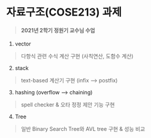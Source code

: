 # 자료구조(COSE213) 과제
> #### 2021년 2학기 정원기 교수님 수업
1. vector
> 다항식 관련 수식 계산 구현 (사칙연산, 도함수 계산)   
2. stack
> text-based 계산기 구현 (infix --> postfix)   
3. hashing (overflow --> chaining)
> spell checker & 오타 정정 제안 기능 구현     
4. Tree
> 일반 Binary Search Tree와 AVL tree 구현 & 성능 비교   
